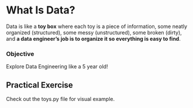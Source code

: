 # What Is Data?
Data is like a **toy box** where each toy is a piece of information, some neatly organized (structured), some messy (unstructured), some broken (dirty), and **a data engineer’s job is to organize it so everything is easy to find**.

### Objective
Explore Data Engineering like a 5 year old!

## Practical Exercise
Check out the toys.py file for visual example.
